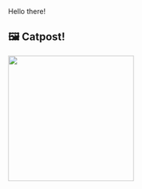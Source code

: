 Hello there!



## 🖼️ Catpost!

<sub>
    <img src="https://cdn2.thecatapi.com/images/iGWVVhZJH.false" height="256">
</sub>

